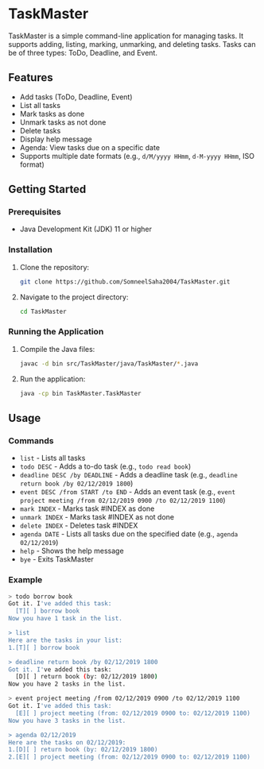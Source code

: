 # TaskMaster

TaskMaster is a simple command-line application for managing tasks. It supports adding, listing, marking, unmarking, and deleting tasks. Tasks can be of three types: ToDo, Deadline, and Event.

## Features

- Add tasks (ToDo, Deadline, Event)
- List all tasks
- Mark tasks as done
- Unmark tasks as not done
- Delete tasks
- Display help message
- Agenda: View tasks due on a specific date
- Supports multiple date formats (e.g., `d/M/yyyy HHmm`, `d-M-yyyy HHmm`, ISO format)

## Getting Started

### Prerequisites

- Java Development Kit (JDK) 11 or higher

### Installation

1. Clone the repository:
    ```sh
    git clone https://github.com/SomneelSaha2004/TaskMaster.git
    ```
2. Navigate to the project directory:
    ```sh
    cd TaskMaster
    ```

### Running the Application

1. Compile the Java files:
    ```sh
    javac -d bin src/TaskMaster/java/TaskMaster/*.java
    ```
2. Run the application:
    ```sh
    java -cp bin TaskMaster.TaskMaster
    ```

## Usage

### Commands

- `list` - Lists all tasks
- `todo DESC` - Adds a to-do task (e.g., `todo read book`)
- `deadline DESC /by DEADLINE` - Adds a deadline task (e.g., `deadline return book /by 02/12/2019 1800`)
- `event DESC /from START /to END` - Adds an event task (e.g., `event project meeting /from 02/12/2019 0900 /to 02/12/2019 1100`)
- `mark INDEX` - Marks task #INDEX as done
- `unmark INDEX` - Marks task #INDEX as not done
- `delete INDEX` - Deletes task #INDEX
- `agenda DATE` - Lists all tasks due on the specified date (e.g., `agenda 02/12/2019`)
- `help` - Shows the help message
- `bye` - Exits TaskMaster

### Example

```sh
> todo borrow book
Got it. I've added this task:
  [T][ ] borrow book
Now you have 1 task in the list.

> list
Here are the tasks in your list:
1.[T][ ] borrow book

> deadline return book /by 02/12/2019 1800
Got it. I've added this task:
  [D][ ] return book (by: 02/12/2019 1800)
Now you have 2 tasks in the list.

> event project meeting /from 02/12/2019 0900 /to 02/12/2019 1100
Got it. I've added this task:
  [E][ ] project meeting (from: 02/12/2019 0900 to: 02/12/2019 1100)
Now you have 3 tasks in the list.

> agenda 02/12/2019
Here are the tasks on 02/12/2019:
1.[D][ ] return book (by: 02/12/2019 1800)
2.[E][ ] project meeting (from: 02/12/2019 0900 to: 02/12/2019 1100)
